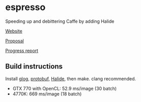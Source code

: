 # espresso
Speeding up and debittering Caffe by adding Halide

[Website](http://jczhang.github.io/espresso/)

[Proposal](http://jczhang.github.io/espresso/proposal.html)

[Progress report](http://jczhang.github.io/espresso/checkpoint.html)

## Build instructions
Install [glog](https://code.google.com/p/google-glog/), [protobuf](https://github.com/google/protobuf), [Halide](https://github.com/halide/Halide/releases), then make. clang recommended.

- GTX 770 with OpenCL: 52.9 ms/image (30 batch)
- 4770K: 669 ms/image (18 batch)